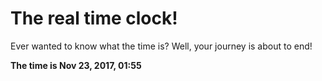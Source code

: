 # The real time clock!

Ever wanted to know what the time is? Well, your journey is about to end!

**The time is Nov 23, 2017, 01:55**